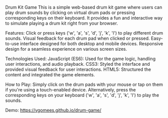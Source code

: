 Drum Kit Game
This is a simple web-based drum kit game where users can play drum sounds by clicking on virtual drum pads or pressing corresponding keys on their keyboard. It provides a fun and interactive way to simulate playing a drum kit right from your browser.

Features:
Click or press keys ('w', 'a', 's', 'd', 'j', 'k', 'l') to play different drum sounds.
Visual feedback for each drum pad when clicked or pressed.
Easy-to-use interface designed for both desktop and mobile devices.
Responsive design for a seamless experience on various screen sizes.

Technologies Used:
JavaScript (ES6): Used for the game logic, handling user interactions, and audio playback.
CSS3: Styled the interface and provided visual feedback for user interactions.
HTML5: Structured the content and integrated the game elements.

How to Play:
Simply click on the drum pads with your mouse or tap on them if you're using a touch-enabled device.
Alternatively, press the corresponding keys on your keyboard ('w', 'a', 's', 'd', 'j', 'k', 'l') to play the sounds.

Demo:
https://vgomees.github.io/drum-game/
